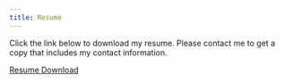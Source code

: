 ```yaml
---
title: Resume
---
```


Click the link below to download my resume. Please contact me to get a copy that includes my contact information.

[Resume Download](/Resume.pdf)
